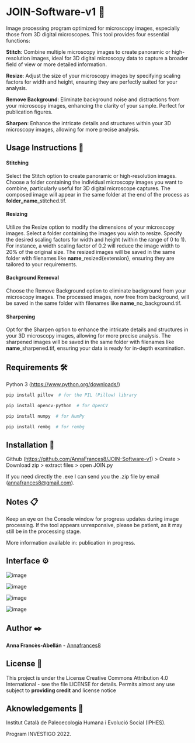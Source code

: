 # JOIN-Software-v1 🔬

Image processing program optimized for microscopy images, especially those from 3D digital microscopes. This tool provides four essential functions:

**Stitch**: Combine multiple microscopy images to create panoramic or high-resolution images, ideal for 3D digital microscopy data to capture a broader field of view or more detailed information.

**Resize**: Adjust the size of your microscopy images by specifying scaling factors for width and height, ensuring they are perfectly suited for your analysis.

**Remove Background**: Eliminate background noise and distractions from your microscopy images, enhancing the clarity of your sample. Perfect for publication figures.

**Sharpen**: Enhance the intricate details and structures within your 3D microscopy images, allowing for more precise analysis.

## Usage Instructions 🚀
#### Stitching
Select the Stitch option to create panoramic or high-resolution images.
Choose a folder containing the individual microscopy images you want to combine, particularly useful for 3D digital microscope captures.
The composed image will appear in the same folder at the end of the process as **folder_name**_stitched.tif.
#### Resizing
Utilize the Resize option to modify the dimensions of your microscopy images.
Select a folder containing the images you wish to resize.
Specify the desired scaling factors for width and height (within the range of 0 to 1).
For instance, a width scaling factor of 0.2 will reduce the image width to 20% of the original size.
The resized images will be saved in the same folder with filenames like **name**_resized{extension}, ensuring they are tailored to your requirements.
#### Background Removal
Choose the Remove Background option to eliminate background from your microscopy images.
The processed images, now free from background, will be saved in the same folder with filenames like **name**_no_background.tif.
#### Sharpening
Opt for the Sharpen option to enhance the intricate details and structures in your 3D microscopy images, allowing for more precise analysis.
The sharpened images will be saved in the same folder with filenames like **name**_sharpened.tif, ensuring your data is ready for in-depth examination.


## Requirements 🛠️
Python 3 (https://www.python.org/downloads/)

``` python
pip install pillow  # for the PIL (Pillow) library
```
``` python
pip install opencv-python  # for OpenCV
```
``` python
pip install numpy  # for NumPy
```
``` python
pip install rembg  # for rembg
```

## Installation 🔧
Github (https://github.com/AnnaFrances8/JOIN-Software-v1) > Create > Download zip > extract files > open JOIN.py

If you need directly the .exe I can send you the .zip file by email (annafrances8@gmail.com).

## Notes 📋
Keep an eye on the Console window for progress updates during image processing.
If the tool appears unresponsive, please be patient, as it may still be in the processing stage.

More information available in: publication in progress.

## Interface ⚙️
![image](https://github.com/AnnaFrances8/JOIN-Software-v1/assets/141737377/21634cbb-60c3-488a-b221-02a3e321a3b2)

![image](https://github.com/AnnaFrances8/JOIN-Software-v1/assets/141737377/ed271c87-f330-4aca-91f7-39148913a14b)

![image](https://github.com/AnnaFrances8/JOIN-Software-v1/assets/141737377/79b9e63b-c023-428f-9fcd-de94663d2073)

![image](https://github.com/AnnaFrances8/JOIN-Software-v1/assets/141737377/e2c10904-d302-4ece-81cd-39848998aea3)


## Author ✒️

**Anna Francès-Abellán** - [Annafrances8](https://github.com/AnnaFrances8)


## License 📄

This project is under the License Creative Commons Attribution 4.0 International - see the file LICENSE for details.
Permits almost any use subject to **providing credit** and license notice

## Aknowledgements 🎁

Institut Català de Paleoecologia Humana i Evolució Social (IPHES).

Program INVESTIGO 2022.



